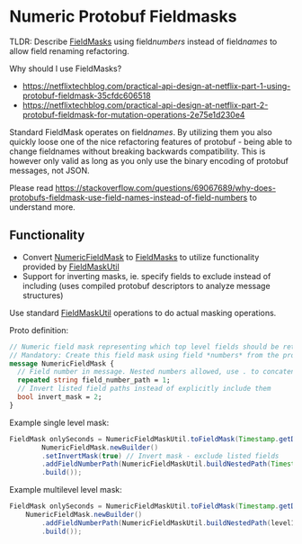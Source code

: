 # Numeric Protobuf Fieldmasks

TLDR: Describe [FieldMasks](https://developers.google.com/protocol-buffers/docs/reference/java/com/google/protobuf/FieldMask.html) using field*numbers* instead of field*names* to allow field renaming refactoring.


Why should I use FieldMasks?
* https://netflixtechblog.com/practical-api-design-at-netflix-part-1-using-protobuf-fieldmask-35cfdc606518
* https://netflixtechblog.com/practical-api-design-at-netflix-part-2-protobuf-fieldmask-for-mutation-operations-2e75e1d230e4

Standard FieldMask operates on field*names*. By utilizing them you also quickly loose one of the nice
refactoring features of protobuf - being able to change fieldnames without breaking backwards compatibility.
This is however only valid as long as you only use the binary encoding of protobuf messages, not JSON.

Please read https://stackoverflow.com/questions/69067689/why-does-protobufs-fieldmask-use-field-names-instead-of-field-numbers to understand more.

## Functionality

* Convert [NumericFieldMask](src/main/proto/numericfieldmask.proto) to [FieldMasks](https://developers.google.com/protocol-buffers/docs/reference/java/com/google/protobuf/FieldMask.html) to utilize functionality provided by [FieldMaskUtil](https://developers.google.com/protocol-buffers/docs/reference/java/com/google/protobuf/util/FieldMaskUtil) 
* Support for inverting masks, ie. specify fields to exclude instead of including (uses compiled protobuf descriptors to analyze message structures)

Use standard [FieldMaskUtil](https://developers.google.com/protocol-buffers/docs/reference/java/com/google/protobuf/util/FieldMaskUtil) operations to do actual masking operations.

Proto definition:
```protobuf
// Numeric field mask representing which top level fields should be returned by the server.
// Mandatory: Create this field mask using field *numbers* from the proto descriptor in the generated code, not the field *name*
message NumericFieldMask {
  // Field number in message. Nested numbers allowed, use . to concatenate. Ie "1.2" will include the nested field number 2 in root message field 1
  repeated string field_number_path = 1;
  // Invert listed field paths instead of explicitly include them
  bool invert_mask = 2;
}
```

Example single level mask:

```java
FieldMask onlySeconds = NumericFieldMaskUtil.toFieldMask(Timestamp.getDescriptor(),
        NumericFieldMask.newBuilder()
        .setInvertMask(true) // Invert mask - exclude listed fields
        .addFieldNumberPath(NumericFieldMaskUtil.buildNestedPath(Timestamp.NANOS_FIELD_NUMBER)) // Add field to include/exclude
        .build());
```

Example multilevel level mask:

```java
FieldMask onlySeconds = NumericFieldMaskUtil.toFieldMask(Timestamp.getDescriptor(),
    NumericFieldMask.newBuilder()
        .addFieldNumberPath(NumericFieldMaskUtil.buildNestedPath(level1_fieldNumber, level2_fieldNumber, level3_fieldNumber ...)) 
        .build());
```
